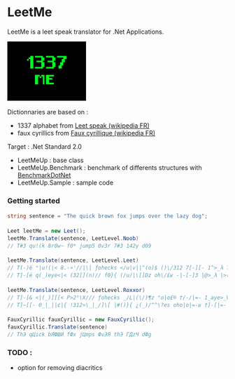 # LeetMe
LeetMe is a leet speak translator for .Net Applications. 

![LeetMe](https://github.com/GhislainL/LeetMe/blob/master/LeetMe-180.png)

Dictionnaries are based on :
* 1337 alphabet from [Leet speak (wikipedia FR)](https://fr.wikipedia.org/wiki/Leet_speak)
* faux cyrillics from [Faux cyrillique (wikipedia FR)](https://fr.wikipedia.org/wiki/Faux_cyrillique)

Target : .Net Standard 2.0

* LeetMeUp : base class
* LeetMeUp.Benchmark : benchmark of differents structures with [BenchmarkDotNet](https://github.com/dotnet/BenchmarkDotNet)
* LeetMeUp.Sample : sample code 

### Getting started

```csharp
string sentence = "The quick brown fox jumps over the lazy dog";

Leet leetMe = new Leet();
leetMe.Translate(sentence, LeetLevel.Noob)
// T#3 qu!(k 8r0w~ f0* jump5 0v3r 7#3 142y d09

leetMe.Translate(sentence, LeetLevel.Leet)
// T(-)ë °|u!(|< 8.-¤'//|\| ƒohecks </u|v||^(o)$ ()\/312 7[-][- 1^>_λ ?[]6
// T]-[ë q(_)eye<|< (32[](n)// f0}{ (/u/|\[]Dz oh\/£ʁ -|-[-]3 |@>_λ |>()C-

leetMe.Translate(sentence, LeetLevel.Roxxor)
// T]-[& <|(_)][[< P>2°\X/// ƒohecks _/L|(\/)¶z °o|o£® †/-/|=- 1_aye>_Ψ )()&
// T]~[[- 0_|_||¢|{ !312¤\_|_/]\[ |#()}{ ¿(_)/^^\?es oho|o|=-ʁ †]-[|=- 1_/-\=/=φ ?oh(_+

FauxCyrillic fauxCyrillic = new FauxCyrillic();
fauxCyrillic.Translate(sentence)
// ThЭ qЦick bЯФШИ fФx jЦmps ФvЭЯ thЭ ГДzЧ dФg
```

### TODO :

* option for removing diacritics
